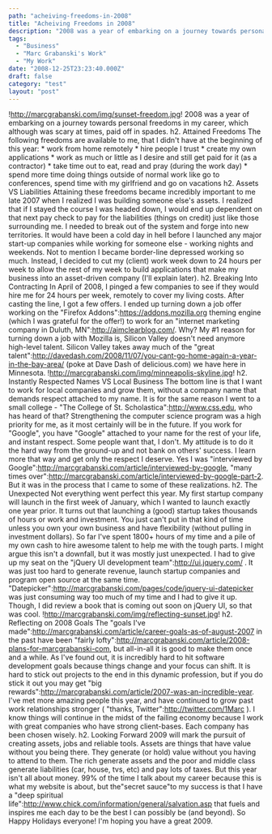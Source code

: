 ```yaml
---
path: "acheiving-freedoms-in-2008"
title: "Acheiving Freedoms in 2008"
description: "2008 was a year of embarking on a journey towards personal freedoms in my career, which although was scary at times, paid off in spades."
tags: 
  - "Business"
  - "Marc Grabanski's Work"
  - "My Work"
date: "2008-12-25T23:23:40.000Z"
draft: false
category: "test"
layout: "post"
---
```


!http://marcgrabanski.com/img/sunset-freedom.jpg! 2008 was a year of embarking on a journey towards personal freedoms in my career, which although was scary at times, paid off in spades. h2. Attained Freedoms The following freedoms are available to me, that I didn't have at the beginning of this year: * work from home remotely * hire people I trust * create my own applications * work as much or little as I desire and still get paid for it (as a contractor) * take time out to eat, read and pray (during the work day) * spend more time doing things outside of normal work like go to conferences, spend time with my girlfriend and go on vacations h2. Assets VS Liabilities Attaining these freedoms became incredibly important to me late 2007 when I realized I was building someone else's assets. I realized that if I stayed the course I was headed down, I would end up dependent on that next pay check to pay for the liabilities (things on credit) just like those surrounding me. I needed to break out of the system and forge into new territories. It would have been a cold day in hell before I launched any major start-up companies while working for someone else - working nights and weekends. Not to mention I became border-line depressed working so much. Instead, I decided to cut my (client) work week down to 24 hours per week to allow the rest of my week to build applications that make my business into an asset-driven company (I'll explain later). h2. Breaking Into Contracting In April of 2008, I pinged a few companies to see if they would hire me for 24 hours per week, remotely to cover my living costs. After casting the line, I got a few offers. I ended up turning down a job offer working on the "Firefox Addons":https://addons.mozilla.org theming engine (which I was grateful for the offer!) to work for an "internet marketing company in Duluth, MN":http://aimclearblog.com/. Why? My #1 reason for turning down a job with Mozilla is, Silicon Valley doesn't need anymore high-level talent. Silicon Valley takes away much of the "great talent":http://davedash.com/2008/11/07/you-cant-go-home-again-a-year-in-the-bay-area/ (poke at Dave Dash of delicious.com) we have here in Minnesota. !http://marcgrabanski.com/img/minneapolis-skyline.jpg! h2. Instantly Respected Names VS Local Business The bottom line is that I want to work for local companies and grow them, without a company name that demands respect attached to my name. It is for the same reason I went to a small college - "The College of St. Scholastica":http://www.css.edu, who has heard of that? Strengthening the computer science program was a high priority for me, as it most certainly will be in the future. If you work for "Google", you have "Google" attached to your name for the rest of your life, and instant respect. Some people want that, I don't. My attitude is to do it the hard way from the ground-up and not bank on others' success. I learn more that way and get only the respect I deserve. Yes I was "interviewed by Google":http://marcgrabanski.com/article/interviewed-by-google, "many times over":http://marcgrabanski.com/article/interviewed-by-google-part-2. But it was in the process that I came to some of these realizations. h2. The Unexpected Not everything went perfect this year. My first startup company will launch in the first week of January, which I wanted to launch exactly one year prior. It turns out that launching a (good) startup takes thousands of hours or work and investment. You just can't put in that kind of time unless you own your own business and have flexibility (without pulling in investment dollars). So far I've spent 1800+ hours of my time and a pile of my own cash to hire awesome talent to help me with the tough parts. I might argue this isn't a downfall, but it was mostly just unexpected. I had to give up my seat on the "jQuery UI development team":http://ui.jquery.com/ . It was just too hard to generate revenue, launch startup companies and program open source at the same time. "Datepicker":http://marcgrabanski.com/pages/code/jquery-ui-datepicker was just consuming way too much of my time and I had to give it up. Though, I did review a book that is coming out soon on jQuery UI, so that was cool. !http://marcgrabanski.com/img/reflecting-sunset.jpg! h2. Reflecting on 2008 Goals The "goals I've made":http://marcgrabanski.com/article/career-goals-as-of-august-2007 in the past have been "fairly lofty":http://marcgrabanski.com/article/2008-plans-for-marcgrabanski-com, but all-in-all it is good to make them once and a while. As I've found out, it is incredibly hard to hit software development goals because things change and your focus can shift. It is hard to stick out projects to the end in this dynamic profession, but if you do stick it out you may get "big rewards":http://marcgrabanski.com/article/2007-was-an-incredible-year. I've met more amazing people this year, and have continued to grow past work relationships stronger ( "thanks, Twitter":http://twitter.com/1Marc ). I know things will continue in the midst of the failing economy because I work with great companies who have strong client-bases. Each company has been chosen wisely. h2. Looking Forward 2009 will mark the pursuit of creating assets, jobs and reliable tools. Assets are things that have value without you being there. They generate (or hold) value without you having to attend to them. The rich generate assets and the poor and middle class generate liabilities (car, house, tvs, etc) and pay lots of taxes. But this year isn't all about money. 99% of the time I talk about my career because this is what my website is about, but the"secret sauce"to my success is that I have a "deep spiritual life":http://www.chick.com/information/general/salvation.asp that fuels and inspires me each day to be the best I can possibly be (and beyond). So Happy Holidays everyone! I'm hoping you have a great 2009.